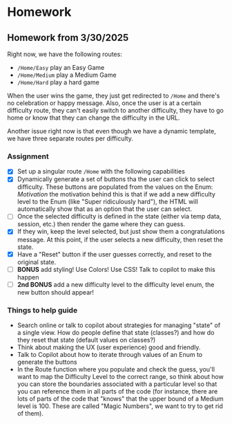 # Homework

## Homework from 3/30/2025

Right now, we have the following routes:

 * `/Home/Easy` play an Easy Game
 * `/Home/Medium` play a Medium Game
 * `/Home/Hard` play a hard game

When the user wins the game, they just get redirected to `/Home` and there's no celebration or happy message. Also, once the user is at a certain difficulty route, they can't easily switch to another difficulty, they have to go home or know that they can change the difficulty in the URL.

Another issue right now is that even though we have a dynamic template, we have three separate routes per difficulty.

### Assignment
 - [X] Set up a singular route `/Home` with the following capabilities
 - [X] Dynamically generate a set of buttons tha the user can click to select difficulty. These buttons are populated from the values on the Enum:
    _Motivation_ the motivation behind this is that if we add a new difficulty level to the Enum (like "Super ridiculously hard"), the HTML will automatically show that as an option that the user can select.
 - [ ] Once the selected difficulty is defined in the state (either via temp data, session, etc.) then render the game where they can guess.
 - [X] If they win, keep the level selected, but just show them a congratulations message. At this point, if the user selects a new difficulty, then reset the state.
 - [X] Have a "Reset" button if the user guesses correctly, and reset to the original state.
 - [ ] **BONUS** add styling! Use Colors! Use CSS! Talk to copilot to make this happen
 - [ ] **2nd BONUS** add a new difficulty level to the difficulty level enum, the new button should appear!

### Things to help guide
 * Search online or talk to copilot about strategies for managing "state" of a single view. How do people define that state (classes?) and how do they reset that state (default values on classes?)
 * Think about making the UX (user experience) good and friendly.
 * Talk to Copilot about how to iterate through values of an Enum to generate the buttons
 * In the Route function where you populate and check the guess, you'll want to map the Difficulty Level to the correct range, so think about how you can store the boundaries associated with a particular level so that you can reference them in all parts of the code (for instance, there are lots of parts of the code that "knows" that the upper bound of a Medium level is 100. These are called "Magic Numbers", we want to try to get rid of them).